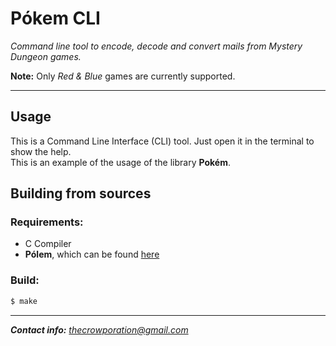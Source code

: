 # Pókem CLI
*Command line tool to encode, decode and convert mails from Mystery Dungeon games.*

**Note:** Only *Red & Blue* games are currently supported.

-----------------------------------------------------------------------------------------------------------------------------------

## Usage
This is a Command Line Interface (CLI) tool. Just open it in the terminal to show the help.  
This is an example of the usage of the library **Pokém**.

## Building from sources

### Requirements:
- C Compiler
- **Pólem**, which can be found [here](github.com/lateo96/pokem)

### Build:
```sh
$ make
```

-----------------------------------------------------------------------------------------------------------------------------------

***Contact info:*** [*thecrowporation@gmail.com*](mailto:thecrowporation@gmail.com)